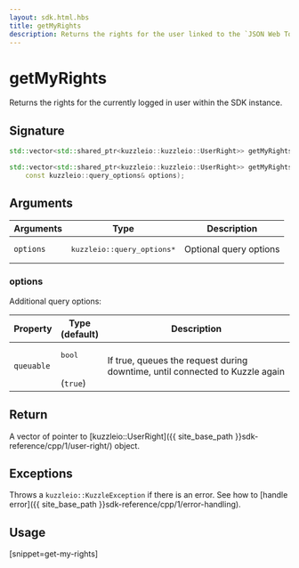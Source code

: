 ```yaml
---
layout: sdk.html.hbs
title: getMyRights
description: Returns the rights for the user linked to the `JSON Web Token`.
---
```


# getMyRights

Returns the rights for the currently logged in user within the SDK instance.

## Signature

```cpp
std::vector<std::shared_ptr<kuzzleio::kuzzleio::UserRight>> getMyRights();

std::vector<std::shared_ptr<kuzzleio::kuzzleio::UserRight>> getMyRights(
    const kuzzleio::query_options& options);
```

## Arguments

| Arguments    | Type    | Description |
|--------------|---------|-------------|
| `options`  | <pre>kuzzleio::query_options\*</pre>  | Optional query options |

### options

Additional query options:

| Property     | Type<br/>(default)    | Description        | 
| ---------- | ------- | --------------------------------- | 
| `queuable` | <pre>bool</pre><br/>(`true`) | If true, queues the request during downtime, until connected to Kuzzle again |

## Return

A vector of pointer to [kuzzleio::UserRight]({{ site_base_path }}sdk-reference/cpp/1/user-right/) object.

## Exceptions

Throws a `kuzzleio::KuzzleException` if there is an error. See how to [handle error]({{ site_base_path }}sdk-reference/cpp/1/error-handling).

## Usage

[snippet=get-my-rights]
